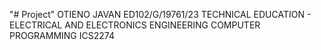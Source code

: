 "# Project" 
OTIENO JAVAN 
ED102/G/19761/23
TECHNICAL EDUCATION - ELECTRICAL AND ELECTRONICS ENGINEERING
COMPUTER PROGRAMMING
ICS2274


